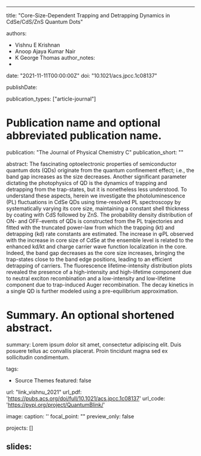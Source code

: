 
---
title: "Core-Size-Dependent Trapping and Detrapping Dynamics in CdSe/CdS/ZnS Quantum Dots"

authors:
- Vishnu E Krishnan 
- Anoop Ajaya Kumar Nair  
- K George Thomas
author_notes:
- 
date: "2021-11-11T00:00:00Z"
doi: "10.1021/acs.jpcc.1c08137"


publishDate: 

publication_types: ["article-journal"]



# Publication name and optional abbreviated publication name.
publication: "The Journal of Physical Chemistry C"
publication_short: ""

abstract: The fascinating optoelectronic properties of semiconductor quantum dots (QDs) originate from the quantum confinement effect; i.e., the band gap increases as the size decreases. Another significant parameter dictating the photophysics of QD is the dynamics of trapping and detrapping from the trap-states, but it is nonetheless less understood. To understand these aspects, herein we investigate the photoluminescence (PL) fluctuations in CdSe QDs using time-resolved PL spectroscopy by systematically varying its core size, maintaining a constant shell thickness by coating with CdS followed by ZnS. The probability density distribution of ON- and OFF-events of QDs is constructed from the PL trajectories and fitted with the truncated power-law from which the trapping (kt) and detrapping (kd) rate constants are estimated. The increase in φPL observed with the increase in core size of CdSe at the ensemble level is related to the enhanced kd/kt and charge carrier wave function localization in the core. Indeed, the band gap decreases as the core size increases, bringing the trap-states close to the band edge positions, leading to an efficient detrapping of carriers. The fluorescence lifetime-intensity distribution plots revealed the presence of a high-intensity and high-lifetime component due to neutral exciton recombination and a low-intensity and low-lifetime component due to trap-induced Auger recombination. The decay kinetics in a single QD is further modeled using a pre-equilibrium approximation.
# Summary. An optional shortened abstract.
summary: Lorem ipsum dolor sit amet, consectetur adipiscing elit. Duis posuere tellus ac convallis placerat. Proin tincidunt magna sed ex sollicitudin condimentum.

tags:
- Source Themes
featured: false

url: "link_vishnu_2021"
url_pdf: 'https://pubs.acs.org/doi/full/10.1021/acs.jpcc.1c08137'
url_code: 'https://pypi.org/project/QuantumBlink/'

image:
  caption: '[](./featured.jpg)'
  focal_point: ""
  preview_only: false

projects: []

slides: 
---

